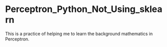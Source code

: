 # Perceptron_Python_Not_Using_sklearn
This is a practice of helping me to learn the background mathematics in Perceptron.
